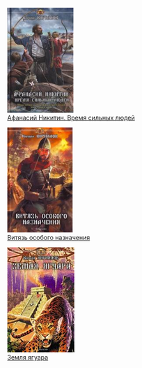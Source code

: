 ![](Афанасий%20Никитин.%20Время%20сильных%20людей.jpg)  
[Афанасий Никитин. Время сильных людей](Афанасий%20Никитин.%20Время%20сильных%20людей)

![](Витязь%20особого%20назначения.jpg)  
[Витязь особого назначения](Витязь%20особого%20назначения)

![](Земля%20ягуара.jpg)  
[Земля ягуара](Земля%20ягуара)
